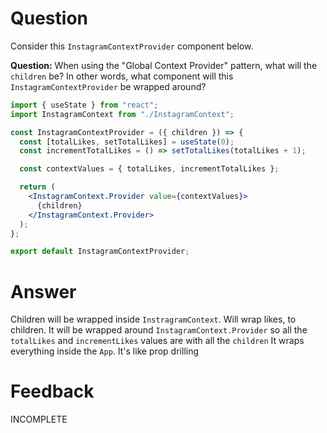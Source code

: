 # Question

Consider this `InstagramContextProvider` component below.

**Question:** When using the "Global Context Provider" pattern, what will the `children` be? In other words, what component will this `InstagramContextProvider` be wrapped around?

```jsx
import { useState } from "react";
import InstagramContext from "./InstagramContext";

const InstagramContextProvider = ({ children }) => {
  const [totalLikes, setTotalLikes] = useState(0);
  const incrementTotalLikes = () => setTotalLikes(totalLikes + 1);

  const contextValues = { totalLikes, incrementTotalLikes };

  return (
    <InstagramContext.Provider value={contextValues}>
      {children}
    </InstagramContext.Provider>
  );
};

export default InstagramContextProvider;
```


# Answer
Children will be wrapped inside `InstragramContext`. Will wrap likes, to children.  It will be wrapped around `InstagramContext.Provider` so all the  `totalLikes` and `incrementLikes` values are with all the `children`
It wraps everything  inside  the `App`. It's like prop drilling


# Feedback
INCOMPLETE